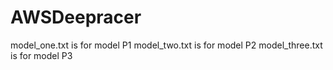 # AWSDeepracer


model_one.txt is for model P1
model_two.txt is for model P2
model_three.txt is for model P3
